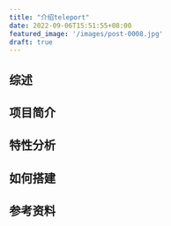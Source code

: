 ```yaml
---
title: "介绍teleport"
date: 2022-09-06T15:51:55+08:00
featured_image: '/images/post-0008.jpg'
draft: true
---
```


## 综述

## 项目简介

## 特性分析

## 如何搭建

## 参考资料
